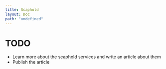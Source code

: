 ```yaml
---
title: Scaphold
layout: Doc
path: "undefined"
---
```


# TODO

- Learn more about the scaphold services and write an article about them
- Publish the article  
